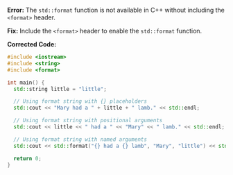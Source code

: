 **Error:** The `std::format` function is not available in C++ without including the `<format>` header.

**Fix:** Include the `<format>` header to enable the `std::format` function.

**Corrected Code:**

```cpp
#include <iostream>
#include <string>
#include <format>

int main() {
  std::string little = "little";

  // Using format string with {} placeholders
  std::cout << "Mary had a " + little + " lamb." << std::endl;

  // Using format string with positional arguments
  std::cout << little << " had a " << "Mary" << " lamb." << std::endl;

  // Using format string with named arguments
  std::cout << std::format("{} had a {} lamb", "Mary", "little") << std::endl;

  return 0;
}
```

